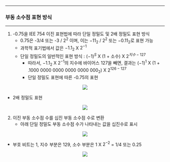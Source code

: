 -----
### 부동 소수점 표현 방식
-----
1. -0.75을 IEE 754 이진 표현법에 따라 단일 정밀도 및 2배 정밀도 표현 방식
   - 0.75은 -3/4 또는 -3 / $2^{2}$ 이며, 이는 $-11_{2}$ / $2^{2}$ 또는 $-0.11_{2}$로 표현 가능
   - 과학적 표기법에서 값은 $-1.1_{2}$ X $2^{-1}$
   - 단일 정밀도의 일반적인 표현 방식 : $(-1)^{S}$ X (1 + 소수) X $2^{지수-127}$
     + 따라서, $-1.1_{2}$ X $2^{-1}$의 지수에 바이어스 127을 빼면, 결과는 $(-1)^{1}$ X (1 + .1000 0000 0000 0000 0000 $000_{2}$) X $2^{126-127}$
     + 단일 정밀도 표현에 따른 -0.75의 표현
<div align="center">
<img src="https://github.com/user-attachments/assets/b7d0f04b-3ee5-4de8-a37c-6fc52e204a77">
</div>

   - 2배 정밀도 표현
<div align="center">
<img src="https://github.com/user-attachments/assets/69711862-369a-4c77-90a3-4eb5c9791c4f">
</div>

2. 이진 부동 소수점 수를 십진 부동 소수점 수로 변환
   - 아래 단일 정밀도 부동 소수점 수가 나타내는 값을 십진수로 표시
<div align="center">
<img src="https://github.com/user-attachments/assets/e847dca7-2eea-4f53-9b24-f58553f01d77">
</div>

   - 부호 비트는 1, 지수 부분은 129, 소수 부분은 1 X $2^{-2}$ = 1/4 또는 0.25
<div align="center">
<img src="https://github.com/user-attachments/assets/ffb2238a-e76b-481d-a3bf-c821eb9ee175">
</div>

